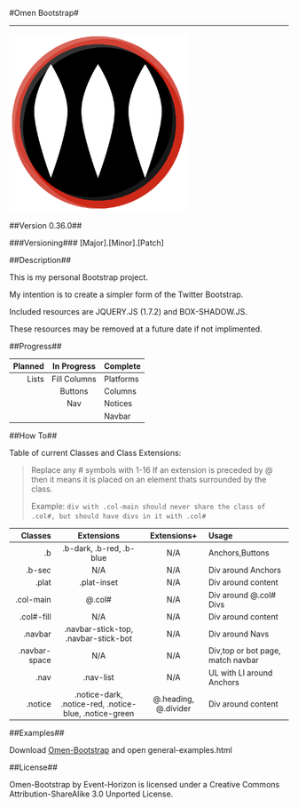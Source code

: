 #Omen Bootstrap#
***

![Omen Logo](https://github.com/Event-Horizon/Omen-Bootstrap/raw/master/styles/omen-med.png)

##Version 0.36.0##

###Versioning###
[Major].[Minor].[Patch]

##Description##

This is my personal Bootstrap project. 

My intention is to create a simpler form of the Twitter Bootstrap.

Included resources are JQUERY.JS (1.7.2) and BOX-SHADOW.JS. 

These resources may be removed at a future date if not implimented.

##Progress##

Planned | In Progress  | Complete
-------:|:------------:|:-------
 Lists  | Fill Columns | Platforms
        | Buttons      | Columns
        | Nav          | Notices
        |              | Navbar

##How To##

Table of current Classes and Class Extensions:

> Replace any # symbols with 1-16
> If an extension is preceded by @ then it means it is placed on an element thats surrounded by the class.
> 
> Example: `div with .col-main should never share the class of .col#, but should have divs in it with .col#`

 Classes       | Extensions                                              | Extensions+          | Usage
--------------:|:-------------------------------------------------------:|:--------------------:|:--------
 .b            | .b-dark, .b-red, .b-blue                                | N/A                  | Anchors,Buttons
 .b-sec        | N/A                                                     | N/A                  | Div around Anchors
 .plat         | .plat-inset                                             | N/A                  | Div around content
 .col-main     | @.col#                                                  | N/A                  | Div around @.col# Divs
 .col#-fill    | N/A                                                     | N/A                  | Div around content
 .navbar       | .navbar-stick-top, .navbar-stick-bot                    | N/A                  | Div around Navs
 .navbar-space | N/A                                                     | N/A                  | Div,top or bot page, match navbar
 .nav          | .nav-list                                               | N/A                  | UL with LI around Anchors
 .notice       | .notice-dark, .notice-red, .notice-blue, .notice-green  | @.heading, @.divider | Div around content

##Examples##

Download [Omen-Bootstrap](https://github.com/Event-Horizon/Omen-Bootstrap/downloads) and open general-examples.html

##License##

Omen-Bootstrap by Event-Horizon is licensed under a Creative Commons Attribution-ShareAlike 3.0 Unported License.